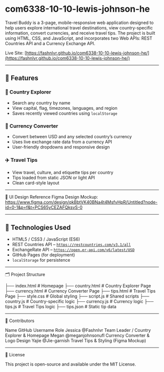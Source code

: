 # com6338-10-10-lewis-johnson-he

Travel Buddy is a 3-page, mobile-responsive web application designed to help users explore international travel destinations, view country-specific information, convert currencies, and receive travel tips. The project is built using HTML, CSS, and JavaScript, and incorporates two Web APIs: REST Countries API and a Currency Exchange API. 

Live Site: [https://fashnlvr.github.io/com6338-10-10-lewis-johnson-he/](https://fashnlvr.github.io/com6338-10-10-lewis-johnson-he/)

---

## 📌 Features

### 🔎 Country Explorer
- Search any country by name
- View capital, flag, timezones, languages, and region
- Saves recently viewed countries using `localStorage`

### 💱 Currency Converter
- Convert between USD and any selected country’s currency
- Uses live exchange rate data from a currency API
- User-friendly dropdowns and responsive design

### ✈️ Travel Tips
- View travel, culture, and etiquette tips per country
- Tips loaded from static JSON or light API
- Clean card-style layout

---
📸 UI Design Reference
Figma Design Mockup: https://www.figma.com/design/qkBbtVK40BNa4t4MsfvHpR/Untitled?node-id=0-1&p=f&t=PCS65yCEZAFQksvS-0

---

## 🔧 Technologies Used

- HTML5 / CSS3 / JavaScript (ES6)
- REST Countries API – [`https://restcountries.com/v3.1/all`](https://restcountries.com/v3.1/all)
- ExchangeRate API – [`https://open.er-api.com/v6/latest/USD`](https://open.er-api.com/v6/latest/USD)
- GitHub Pages (for deployment)
- `localStorage` for persistence

---

🗂️ Project Structure

├── index.html             # Homepage
├── country.html           # Country Explorer Page
├── currency.html          # Currency Converter Page
├── tips.html              # Travel Tips Page
├── style.css              # Global styling
├── script.js              # Shared scripts
├── country.js             # Country-specific logic
├── currency.js            # Currency logic
├── tips.js                # Travel Tips logic
├── tips.json              # Static tip data

---

🧠 Contributors

Name	GitHub Username	Role
Jessica	@Fashnlvr	Team Leader / Country Explorer & Homepage 
Megan	@meganjohnsonufl	Currency Converter & Logo Design
Yajie	@Jie-garnish	Travel Tips & Styling (Figma Mockup)

---

📝 License

This project is open-source and available under the MIT License.



